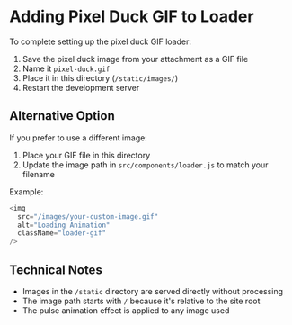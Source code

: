 # Adding Pixel Duck GIF to Loader

To complete setting up the pixel duck GIF loader:

1. Save the pixel duck image from your attachment as a GIF file
2. Name it `pixel-duck.gif`
3. Place it in this directory (`/static/images/`)
4. Restart the development server

## Alternative Option

If you prefer to use a different image:

1. Place your GIF file in this directory
2. Update the image path in `src/components/loader.js` to match your filename

Example:
```javascript
<img
  src="/images/your-custom-image.gif"
  alt="Loading Animation"
  className="loader-gif"
/>
```

## Technical Notes

- Images in the `/static` directory are served directly without processing
- The image path starts with `/` because it's relative to the site root
- The pulse animation effect is applied to any image used
